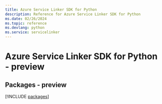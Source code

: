 ```yaml
---
title: Azure Service Linker SDK for Python
description: Reference for Azure Service Linker SDK for Python
ms.date: 02/26/2024
ms.topic: reference
ms.devlang: python
ms.service: servicelinker
---
```

# Azure Service Linker SDK for Python - preview
## Packages - preview
[!INCLUDE [packages](service-linker-index.md)]